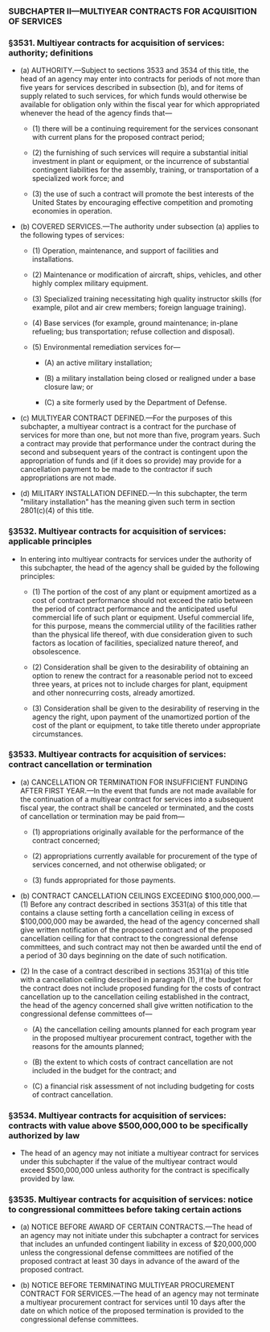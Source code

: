 ### SUBCHAPTER II—MULTIYEAR CONTRACTS FOR ACQUISITION OF SERVICES

### §3531. Multiyear contracts for acquisition of services: authority; definitions
* (a) AUTHORITY.—Subject to sections 3533 and 3534 of this title, the head of an agency may enter into contracts for periods of not more than five years for services described in subsection (b), and for items of supply related to such services, for which funds would otherwise be available for obligation only within the fiscal year for which appropriated whenever the head of the agency finds that—

  * (1) there will be a continuing requirement for the services consonant with current plans for the proposed contract period;

  * (2) the furnishing of such services will require a substantial initial investment in plant or equipment, or the incurrence of substantial contingent liabilities for the assembly, training, or transportation of a specialized work force; and

  * (3) the use of such a contract will promote the best interests of the United States by encouraging effective competition and promoting economies in operation.


* (b) COVERED SERVICES.—The authority under subsection (a) applies to the following types of services:

  * (1) Operation, maintenance, and support of facilities and installations.

  * (2) Maintenance or modification of aircraft, ships, vehicles, and other highly complex military equipment.

  * (3) Specialized training necessitating high quality instructor skills (for example, pilot and air crew members; foreign language training).

  * (4) Base services (for example, ground maintenance; in-plane refueling; bus transportation; refuse collection and disposal).

  * (5) Environmental remediation services for—

    * (A) an active military installation;

    * (B) a military installation being closed or realigned under a base closure law; or

    * (C) a site formerly used by the Department of Defense.


* (c) MULTIYEAR CONTRACT DEFINED.—For the purposes of this subchapter, a multiyear contract is a contract for the purchase of services for more than one, but not more than five, program years. Such a contract may provide that performance under the contract during the second and subsequent years of the contract is contingent upon the appropriation of funds and (if it does so provide) may provide for a cancellation payment to be made to the contractor if such appropriations are not made.

* (d) MILITARY INSTALLATION DEFINED.—In this subchapter, the term "military installation" has the meaning given such term in section 2801(c)(4) of this title.

### §3532. Multiyear contracts for acquisition of services: applicable principles
* In entering into multiyear contracts for services under the authority of this subchapter, the head of the agency shall be guided by the following principles:

  * (1) The portion of the cost of any plant or equipment amortized as a cost of contract performance should not exceed the ratio between the period of contract performance and the anticipated useful commercial life of such plant or equipment. Useful commercial life, for this purpose, means the commercial utility of the facilities rather than the physical life thereof, with due consideration given to such factors as location of facilities, specialized nature thereof, and obsolescence.

  * (2) Consideration shall be given to the desirability of obtaining an option to renew the contract for a reasonable period not to exceed three years, at prices not to include charges for plant, equipment and other nonrecurring costs, already amortized.

  * (3) Consideration shall be given to the desirability of reserving in the agency the right, upon payment of the unamortized portion of the cost of the plant or equipment, to take title thereto under appropriate circumstances.

### §3533. Multiyear contracts for acquisition of services: contract cancellation or termination
* (a) CANCELLATION OR TERMINATION FOR INSUFFICIENT FUNDING AFTER FIRST YEAR.—In the event that funds are not made available for the continuation of a multiyear contract for services into a subsequent fiscal year, the contract shall be canceled or terminated, and the costs of cancellation or termination may be paid from—

  * (1) appropriations originally available for the performance of the contract concerned;

  * (2) appropriations currently available for procurement of the type of services concerned, and not otherwise obligated; or

  * (3) funds appropriated for those payments.


* (b) CONTRACT CANCELLATION CEILINGS EXCEEDING $100,000,000.—(1) Before any contract described in sections 3531(a) of this title that contains a clause setting forth a cancellation ceiling in excess of $100,000,000 may be awarded, the head of the agency concerned shall give written notification of the proposed contract and of the proposed cancellation ceiling for that contract to the congressional defense committees, and such contract may not then be awarded until the end of a period of 30 days beginning on the date of such notification.

* (2) In the case of a contract described in sections 3531(a) of this title with a cancellation ceiling described in paragraph (1), if the budget for the contract does not include proposed funding for the costs of contract cancellation up to the cancellation ceiling established in the contract, the head of the agency concerned shall give written notification to the congressional defense committees of—

  * (A) the cancellation ceiling amounts planned for each program year in the proposed multiyear procurement contract, together with the reasons for the amounts planned;

  * (B) the extent to which costs of contract cancellation are not included in the budget for the contract; and

  * (C) a financial risk assessment of not including budgeting for costs of contract cancellation.

### §3534. Multiyear contracts for acquisition of services: contracts with value above $500,000,000 to be specifically authorized by law
* The head of an agency may not initiate a multiyear contract for services under this subchapter if the value of the multiyear contract would exceed $500,000,000 unless authority for the contract is specifically provided by law.

### §3535. Multiyear contracts for acquisition of services: notice to congressional committees before taking certain actions
* (a) NOTICE BEFORE AWARD OF CERTAIN CONTRACTS.—The head of an agency may not initiate under this subchapter a contract for services that includes an unfunded contingent liability in excess of $20,000,000 unless the congressional defense committees are notified of the proposed contract at least 30 days in advance of the award of the proposed contract.

* (b) NOTICE BEFORE TERMINATING MULTIYEAR PROCUREMENT CONTRACT FOR SERVICES.—The head of an agency may not terminate a multiyear procurement contract for services until 10 days after the date on which notice of the proposed termination is provided to the congressional defense committees.